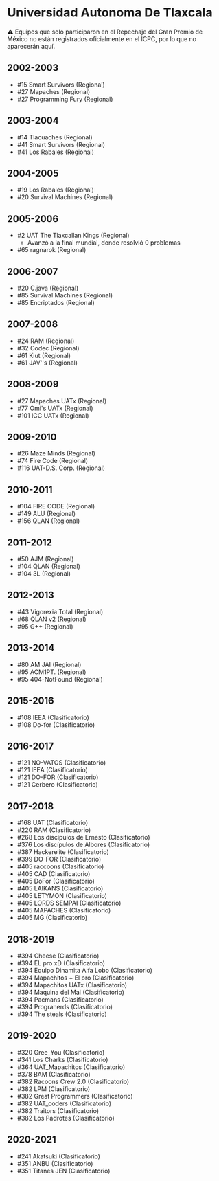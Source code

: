 # Universidad Autonoma De Tlaxcala

:warning: Equipos que solo participaron en el Repechaje del Gran Premio de México no están registrados oficialmente en el ICPC, por lo que no aparecerán aquí.

## 2002-2003

- #15 Smart Survivors (Regional)
- #27 Mapaches (Regional)
- #27 Programming Fury (Regional)

## 2003-2004

- #14 Tlacuaches (Regional)
- #41 Smart Survivors (Regional)
- #41 Los Rabales (Regional)

## 2004-2005

- #19 Los Rabales (Regional)
- #20 Survival Machines (Regional)

## 2005-2006

- #2 UAT The Tlaxcallan Kings (Regional)
  - Avanzó a la final mundial, donde resolvió 0 problemas
- #65 ragnarok (Regional)

## 2006-2007

- #20 C.java (Regional)
- #85 Survival Machines (Regional)
- #85 Encriptados (Regional)

## 2007-2008

- #24 RAM (Regional)
- #32 Codec (Regional)
- #61 Kiut (Regional)
- #61 JAV''s (Regional)

## 2008-2009

- #27 Mapaches UATx (Regional)
- #77 Omi's UATx (Regional)
- #101 ICC UATx (Regional)

## 2009-2010

- #26 Maze Minds (Regional)
- #74 Fire Code (Regional)
- #116 UAT-D.S. Corp. (Regional)

## 2010-2011

- #104 FIRE CODE (Regional)
- #149 ALU (Regional)
- #156 QLAN (Regional)

## 2011-2012

- #50 AJM (Regional)
- #104 QLAN (Regional)
- #104 3L (Regional)

## 2012-2013

- #43 Vigorexia Total (Regional)
- #68 QLAN v2 (Regional)
- #95 G++ (Regional)

## 2013-2014

- #80 AM JAI (Regional)
- #95 ACM1PT. (Regional)
- #95 404-NotFound (Regional)

## 2015-2016

- #108 IEEA (Clasificatorio)
- #108 Do-for (Clasificatorio)

## 2016-2017

- #121 NO-VATOS (Clasificatorio)
- #121 IEEA (Clasificatorio)
- #121 DO-FOR (Clasificatorio)
- #121 Cerbero (Clasificatorio)

## 2017-2018

- #168 UAT (Clasificatorio)
- #220 RAM (Clasificatorio)
- #268 Los discípulos de Ernesto (Clasificatorio)
- #376 Los discípulos de Albores (Clasificatorio)
- #387 Hackerelite (Clasificatorio)
- #399 DO-FOR (Clasificatorio)
- #405 raccoons (Clasificatorio)
- #405 CAD (Clasificatorio)
- #405 DoFor (Clasificatorio)
- #405 LAIKANS (Clasificatorio)
- #405 LETYMON (Clasificatorio)
- #405 LORDS SEMPAI (Clasificatorio)
- #405 MAPACHES (Clasificatorio)
- #405 MG (Clasificatorio)

## 2018-2019

- #394 Cheese (Clasificatorio)
- #394 EL pro xD (Clasificatorio)
- #394 Equipo Dinamita Alfa Lobo (Clasificatorio)
- #394 Mapachitos + El pro (Clasificatorio)
- #394 Mapachitos UATx (Clasificatorio)
- #394 Maquina del Mal (Clasificatorio)
- #394 Pacmans (Clasificatorio)
- #394 Progranerds (Clasificatorio)
- #394 The steals (Clasificatorio)

## 2019-2020

- #320 Gree_You (Clasificatorio)
- #341 Los Charks (Clasificatorio)
- #364 UAT_Mapachitos (Clasificatorio)
- #378 BAM (Clasificatorio)
- #382 Racoons Crew 2.0 (Clasificatorio)
- #382 LPM (Clasificatorio)
- #382 Great Programmers (Clasificatorio)
- #382 UAT_coders (Clasificatorio)
- #382 Traitors (Clasificatorio)
- #382 Los Padrotes (Clasificatorio)

## 2020-2021

- #241 Akatsuki (Clasificatorio)
- #351 ANBU (Clasificatorio)
- #351 Titanes JEN (Clasificatorio)


